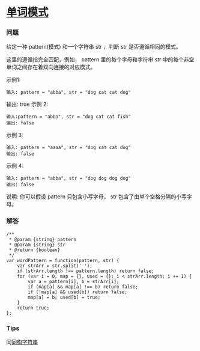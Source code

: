 # [单词模式](https://leetcode-cn.com/problems/word-pattern)

### 问题

给定一种 pattern(模式) 和一个字符串 str ，判断 str 是否遵循相同的模式。

这里的遵循指完全匹配，例如， pattern 里的每个字母和字符串 str 中的每个非空单词之间存在着双向连接的对应模式。

示例1:

```
输入: pattern = "abba", str = "dog cat cat dog"
```
输出: true
示例 2:

```
输入:pattern = "abba", str = "dog cat cat fish"
输出: false
```
示例 3:

```
输入: pattern = "aaaa", str = "dog cat cat dog"
输出: false
```
示例 4:

```
输入: pattern = "abba", str = "dog dog dog dog"
输出: false
```
说明:
你可以假设 pattern 只包含小写字母， str 包含了由单个空格分隔的小写字母。

### 解答

```
/**
 * @param {string} pattern
 * @param {string} str
 * @return {boolean}
 */
var wordPattern = function(pattern, str) {
    var strArr = str.split(' ');
    if (strArr.length !== pattern.length) return false;
    for (var i = 0, map = {}, used = {}; i < strArr.length; i += 1) {
        var a = pattern[i], b = strArr[i];
        if (map[a] && map[a] !== b) return false;
        if (!map[a] && used[b]) return false;
        map[a] = b; used[b] = true;
    }
    return true;
};
```

### Tips

同[同构字符串](IsomorphicStrings.md)